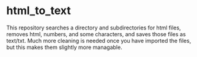 # html_to_text
This repository searches a directory and subdirectories for html files, removes html, numbers, and some characters, and saves those files as text/txt. Much more cleaning is needed once you have imported the files, but this makes them slightly more managable. 
